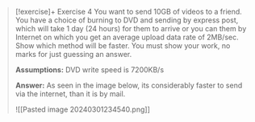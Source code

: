 
> [!exercise]+ Exercise 4
> You want to send 10GB of videos to a friend. You have a choice of burning to DVD and sending by express post, which will take 1 day (24 hours) for them to arrive or you can them by Internet on which you get an average upload data rate of 2MB/sec. Show which method will be faster. You must show your work, no marks for just guessing an answer.
> 
> **Assumptions:** DVD write speed is 7200KB/s
> 
> **Answer:** As seen in the image below, its considerably faster to send via the internet, than it is by mail.
> 
> ![[Pasted image 20240301234540.png]]

